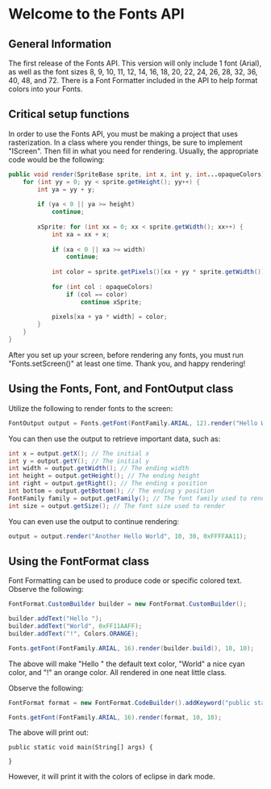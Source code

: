 # Welcome to the Fonts API

## General Information

The first release of the Fonts API.  This version will only include 1 font (Arial), as well as the font sizes 8, 9, 10, 11, 12, 14, 16, 18, 20, 22, 24, 26, 28, 32, 36, 40, 48, and 72.  There is a Font Formatter included in the API to help format colors into your Fonts.

## Critical setup functions

In order to use the Fonts API, you must be making a project that uses rasterization.  In a class where you render things, be sure to implement "IScreen".  Then fill in what you need for rendering.  Usually, the appropriate code would be the following:

```Java
public void render(SpriteBase sprite, int x, int y, int...opaqueColors) {
	for (int yy = 0; yy < sprite.getHeight(); yy++) {
		int ya = yy + y;
			
		if (ya < 0 || ya >= height)
			continue;
			
		xSprite: for (int xx = 0; xx < sprite.getWidth(); xx++) {
			int xa = xx + x;
				
			if (xa < 0 || xa >= width)
				continue;
				
			int color = sprite.getPixels()[xx + yy * sprite.getWidth()];
				
			for (int col : opaqueColors)
				if (col == color)
					continue xSprite;
								
			pixels[xa + ya * width] = color;
		}
	}
}
```

After you set up your screen, before rendering any fonts, you must run "Fonts.setScreen()" at least one time.
Thank you, and happy rendering!

## Using the Fonts, Font, and FontOutput class

Utilize the following to render fonts to the screen:

```Java
FontOutput output = Fonts.getFont(FontFamily.ARIAL, 12).render("Hello World!", 10, 10, 0xFF11AAFF);
```

You can then use the output to retrieve important data, such as:

```Java
int x = output.getX(); // The initial x
int y = output.getY(); // The initial y
int width = output.getWidth(); // The ending width
int height = output.getHeight(); // The ending height
int right = output.getRight(); // The ending x position
int bottom = output.getBottom(); // The ending y position
FontFamily family = output.getFamily(); // The font family used to render
int size = output.getSize(); // The font size used to render
```

You can even use the output to continue rendering:

```Java
output = output.render("Another Hello World", 10, 30, 0xFFFFAA11);
```

## Using the FontFormat class

Font Formatting can be used to produce code or specific colored text.
Observe the following:

```Java
FontFormat.CustomBuilder builder = new FontFormat.CustomBuilder();

builder.addText("Hello ");
builder.addText("World", 0xFF11AAFF);
builder.addText("!", Colors.ORANGE);

Fonts.getFont(FontFamily.ARIAL, 16).render(builder.build(), 10, 10);
```

The above will make "Hello " the default text color, "World" a nice cyan color, and "!" an orange color.  All rendered in one neat little class.

Observe the following:

```Java
FontFormat format = new FontFormat.CodeBuilder().addKeyword("public static void ").addMethod("main").addText("(").addClass("String").addText("[] ").addVariable("args", true).addText(") {\n\n}").build();

Fonts.getFont(FontFamily.ARIAL, 16).render(format, 10, 10);
```

The above will print out:

```
public static void main(String[] args) {

}
```

However, it will print it with the colors of eclipse in dark mode.
